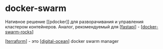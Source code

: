 # docker-swarm

Нативное решение [[pdocker]] для разворачивания и управления кластером контейнеров. Аналог, рекомендуемый для [[fastapi]] - [[docker-swarm-rocks]]

[[terraform]] - это [[digital-ocean]] docker swarm manager

[//begin]: # "Autogenerated link references for markdown compatibility"
[fastapi]: ../lists/fastapi "Fastapi"
[docker-swarm-rocks]: docker-swarm-rocks "docker-swarm-rocks"
[terraform]: terraform "terraform"
[digital-ocean]: ../lists/digital-ocean "Digital-ocean"
[//end]: # "Autogenerated link references"